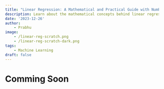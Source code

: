 ```yaml
---
title: "Linear Regression: A Mathematical and Practical Guide with NumPy"
description: Learn about the mathematical concepts behind linear regression and how to implement them using NumPy in Python.
date: '2023-12-26'
author: 
    - Prabhu
image: 
    - /linear-reg-scratch.png
    - /linear-reg-scratch-dark.png
tags: 
    - Machine Learning
draft: false
---
```



# Comming Soon